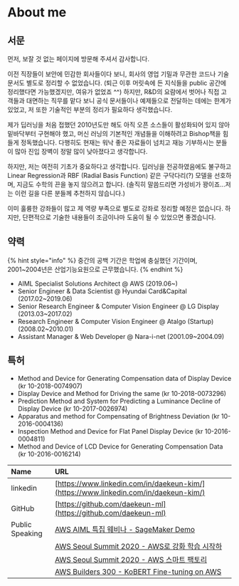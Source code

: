 # About me

## 서문

먼저, 보잘 것 없는 페이지에 방문해 주셔서 감사합니다.

이전 직장들이 보안에 민감한 회사들이다 보니, 회사의 영업 기밀과 무관한 코드나 기술 문서도 별도로 정리할 수 없었습니다. \(퇴근 이후 머릿속에 든 지식들을 public 공간에 정리했다면 가능했겠지만, 여유가 없었죠 ^^\) 하지만, R&D의 요람에서 벗어나 직접 고객들과 대면하는 직무를 맡다 보니 공식 문서들이나 예제들으로 전달하는 데에는 한계가 있었고, 저 또한 기술적인 부분의 정리가 필요하다 생각했습니다.

제가 딥러닝을 처음 접했던 2010년도만 해도 아직 오픈 소스들이 활성화되어 있지 않아 밑바닥부터 구현해야 했고, 머신 러닝의 기본적인 개념들을 이해하려고 Bishop책을 힘들게 정독했습니다. 다행히도 현재는 워낙 좋은 자료들이 넘치고 재능 기부하시는 분들이 많아 진입 장벽이 정말 많이 낮아졌다고 생각합니다. 

하지만, 저는 여전히 기초가 중요하다고 생각합니다. 딥러닝을 전공하였음에도 불구하고 Linear Regression과 RBF \(Radial Basis Function\) 같은 구닥다리\(?\) 모델을 선호하며, 지금도 수학의 끈을 놓지 않으려고 합니다. \(솔직히 말씀드리면 가성비가 꽝이죠...저는 이런 길을 다른 분들께 추천하지 않습니다.\)

이미 훌륭한 강좌들이 많고 제 역량 부족으로 별도로 강좌로 정리할 예정은 없습니다. 하지만, 단편적으로 기술한 내용들이 조금이나마 도움이 될 수 있었으면 좋겠습니다.

## 약력

{% hint style="info" %}
중간의 공백 기간은 학업에 충실했던 기간이며, 2001~2004년은 산업기능요원으로 근무했습니다.
{% endhint %}

* AIML Specialist Solutions Architect @ AWS \(2019.06~\)
* Senior Engineer & Data Scientist @ Hyundai Card&Capital \(2017.02~2019.06\)
* Senior Research Engineer & Computer Vision Engineer @ LG Display \(2013.03~2017.02\)
* Research Engineer & Computer Vision Engineer @ Atalgo \(Startup\) \(2008.02~2010.01\)
* Assistant Manager & Web Developer @ Nara-i-net \(2001.09~2004.09\)

## 특허

* Method and Device for Generating Compensation data of Display Device \(kr 10-2018-0074907\)
* Display Device and Method for Driving the same \(kr 10-2018-0073296\)
* Prediction Method and System for Predicting a Luminance Decline of Display Device \(kr 10-2017-0026974\)
* Apparatus and method for Compensating of Brightness Deviation \(kr 10-2016-0004136\)
* Inspection Method and Device for Flat Panel Display Device \(kr 10-2016-0004811\)
* Method and Device of LCD Device for Generating Compensation Data \(kr 10-2016-0016214\)



| Name | URL |
| :--- | :--- |
| linkedin | [https://www.linkedin.com/in/daekeun-kim/](https://www.linkedin.com/in/daekeun-kim/) |
| GitHub | [https://github.com/daekeun-ml](https://github.com/daekeun-ml) |
| Public Speaking | [AWS AIML 특집 웨비나 - SageMaker Demo](https://www.youtube.com/watch?v=miIVGlq6OUk) |
|  | [AWS Seoul Summit 2020 - AWS로 강화 학습 시작하](https://www.youtube.com/watch?v=eIz_rC7hEyE) |
|  | [AWS Seoul Summit 2020 - AWS 스마트 팩토리](https://www.youtube.com/watch?v=R0sMMphzOhw) |
|  | [AWS Builders 300 - KoBERT Fine-tuning on AWS](https://attendee.gotowebinar.com/recording/6067766376359184398) |





